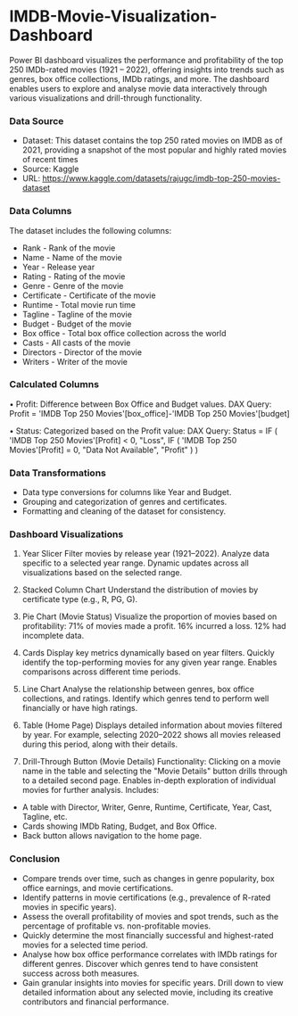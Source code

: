 # IMDB-Movie-Visualization-Dashboard
Power BI dashboard visualizes the performance and profitability of the top 250 IMDb-rated movies (1921 – 2022), offering insights into trends such as genres, box office collections, IMDb ratings, and more. The dashboard enables users to explore and analyse movie data interactively through various visualizations and drill-through functionality.

### Data Source
- Dataset: This dataset contains the top 250 rated movies on IMDB as of 2021, providing a snapshot of the most popular and highly rated movies of recent times  
- Source: Kaggle
- URL: https://www.kaggle.com/datasets/rajugc/imdb-top-250-movies-dataset

### Data Columns
The dataset includes the following columns:
-	Rank - Rank of the movie
-	Name - Name of the movie
-	Year - Release year
-	Rating - Rating of the movie
-	Genre - Genre of the movie
-	Certificate - Certificate of the movie
-	Runtime - Total movie run time
-	Tagline - Tagline of the movie
-	Budget - Budget of the movie
-	Box office - Total box office collection across the world
-	Casts - All casts of the movie
-	Directors - Director of the movie
-	Writers - Writer of the movie

### Calculated Columns
•	Profit: Difference between Box Office and Budget values.
DAX Query: Profit = 'IMDB Top 250 Movies'[box_office]-'IMDB Top 250 Movies'[budget]

•	Status: Categorized based on the Profit value:
DAX Query: Status = IF (
    'IMDB Top 250 Movies'[Profit] < 0, 
    "Loss", 
    IF (
        'IMDB Top 250 Movies'[Profit] = 0, 
        "Data Not Available", 
        "Profit"
    )
)

### Data Transformations

-	Data type conversions for columns like Year and Budget.
-	Grouping and categorization of genres and certificates.
-	Formatting and cleaning of the dataset for consistency.

### Dashboard Visualizations

1. Year Slicer
Filter movies by release year (1921–2022).
Analyze data specific to a selected year range.
Dynamic updates across all visualizations based on the selected range.

2. Stacked Column Chart
Understand the distribution of movies by certificate type (e.g., R, PG, G).

3. Pie Chart (Movie Status)
Visualize the proportion of movies based on profitability:
71% of movies made a profit.
16% incurred a loss.
12% had incomplete data.

4. Cards
Display key metrics dynamically based on year filters.
Quickly identify the top-performing movies for any given year range.
Enables comparisons across different time periods.

5. Line Chart
Analyse the relationship between genres, box office collections, and ratings.
Identify which genres tend to perform well financially or have high ratings.

6. Table (Home Page)
Displays detailed information about movies filtered by year.
For example, selecting 2020–2022 shows all movies released during this period, along with their details.

7. Drill-Through Button (Movie Details)
Functionality: Clicking on a movie name in the table and selecting the "Movie Details" button drills through to a detailed second page. Enables in-depth exploration of individual movies for further analysis.
Includes:
-	A table with Director, Writer, Genre, Runtime, Certificate, Year, Cast, Tagline, etc.
-	Cards showing IMDb Rating, Budget, and Box Office.
-	Back button allows navigation to the home page.

### Conclusion
-	Compare trends over time, such as changes in genre popularity, box office earnings, and movie certifications.
-	Identify patterns in movie certifications (e.g., prevalence of R-rated movies in specific years).
-	Assess the overall profitability of movies and spot trends, such as the percentage of profitable vs. non-profitable movies.
-	Quickly determine the most financially successful and highest-rated movies for a selected time period.
-	Analyse how box office performance correlates with IMDb ratings for different genres. Discover which genres tend to have consistent success across both measures.
-	Gain granular insights into movies for specific years. Drill down to view detailed information about any selected movie, including its creative contributors and financial performance.
